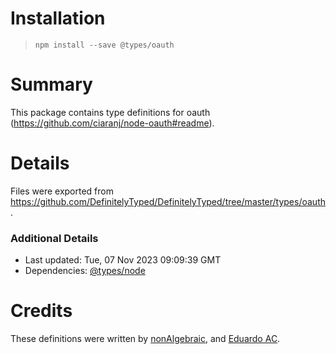 # Installation
> `npm install --save @types/oauth`

# Summary
This package contains type definitions for oauth (https://github.com/ciaranj/node-oauth#readme).

# Details
Files were exported from https://github.com/DefinitelyTyped/DefinitelyTyped/tree/master/types/oauth.

### Additional Details
 * Last updated: Tue, 07 Nov 2023 09:09:39 GMT
 * Dependencies: [@types/node](https://npmjs.com/package/@types/node)

# Credits
These definitions were written by [nonAlgebraic](https://github.com/nonAlgebraic), and [Eduardo AC](https://github.com/EduardoAC).
